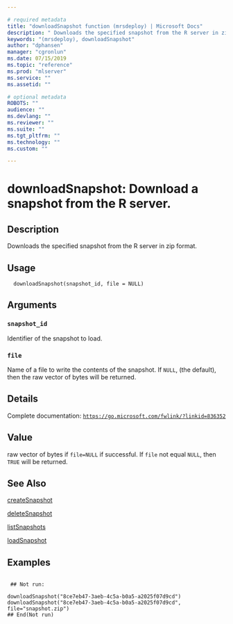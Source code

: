 ```yaml
--- 

# required metadata 
title: "downloadSnapshot function (mrsdeploy) | Microsoft Docs" 
description: " Downloads the specified snapshot from the R server in zip format. " 
keywords: "(mrsdeploy), downloadSnapshot" 
author: "dphansen" 
manager: "cgronlun" 
ms.date: 07/15/2019
ms.topic: "reference" 
ms.prod: "mlserver"  
ms.service: "" 
ms.assetid: "" 

# optional metadata 
ROBOTS: "" 
audience: "" 
ms.devlang: "" 
ms.reviewer: "" 
ms.suite: "" 
ms.tgt_pltfrm: "" 
ms.technology: "" 
ms.custom: "" 

--- 
```





 # downloadSnapshot: Download a snapshot from the R server. 
 ## Description

Downloads the specified snapshot from the R server in zip format.


 ## Usage

```   
  downloadSnapshot(snapshot_id, file = NULL)

```

 ## Arguments



 ### `snapshot_id`
 Identifier of the snapshot to load. 



 ### `file`
 Name of a file to write the contents of the snapshot.  If `NULL`, (the default), then the raw vector of bytes will be returned. 



 ## Details

Complete documentation: [`https://go.microsoft.com/fwlink/?linkid=836352`](https://go.microsoft.com/fwlink/?linkid=836352)



 ## Value

raw vector of bytes if `file=NULL` if successful.  If `file` not equal `NULL`,
then `TRUE` will be returned.

 ## See Also

[createSnapshot](createSnapshot.md)

[deleteSnapshot](deleteSnapshot.md)

[listSnapshots](listSnapshots.md)

[loadSnapshot](loadSnapshot.md)

 ## Examples

 ```

  ## Not run:

downloadSnapshot("8ce7eb47-3aeb-4c5a-b0a5-a2025f07d9cd")
downloadSnapshot("8ce7eb47-3aeb-4c5a-b0a5-a2025f07d9cd", file="snapshot.zip")
 ## End(Not run) 
```


